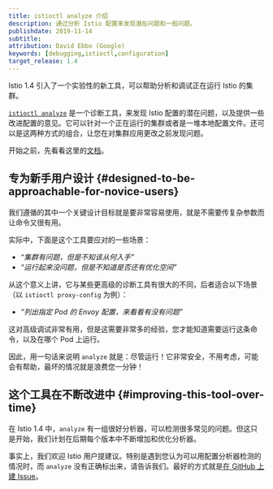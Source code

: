 ```yaml
---
title: istioctl analyze 介绍
description: 通过分析 Istio 配置来发现潜在问题和一般问题。
publishdate: 2019-11-14
subtitle:
attribution: David Ebbo (Google)
keywords: [debugging,istioctl,configuration]
target_release: 1.4
---
```


Istio 1.4 引入了一个实验性的新工具，可以帮助分析和调试正在运行 Istio 的集群。

[`istioctl analyze`](/zh/docs/reference/commands/istioctl/#istioctl-experimental-analyze) 是一个诊断工具，来发现 Istio 配置的潜在问题，以及提供一些改进配置的意见。它可以针对一个正在运行的集群或者是一堆本地配置文件。还可以是这两种方式的组合，让您在对集群应用更改之前发现问题。

开始之前，先看看这里的[文档](/zh/docs/ops/diagnostic-tools/istioctl-analyze/)。

## 专为新手用户设计 {#designed-to-be-approachable-for-novice-users}

我们遵循的其中一个关键设计目标就是要非常容易使用，就是不需要传复杂参数而让命令又很有用。

实际中，下面是这个工具要应对的一些场景：

- *“集群有问题，但是不知该从何入手”*
- *“运行起来没问题，但是不知道是否还有优化空间”*

从这个意义上讲，它与某些更高级的诊断工具有很大的不同，后者适合以下场景（以 `istioctl proxy-config` 为例）：

- *“列出指定 Pod 的 Envoy 配置，来看看有没有问题”*

这对高级调试非常有用，但是这需要非常多的经验，您才能知道需要运行这条命令，以及在哪个 Pod 上运行。

因此，用一句话来说明 `analyze` 就是：尽管运行！它非常安全，不用考虑，可能会有帮助，最坏的情况就是浪费您一分钟！

## 这个工具在不断改进中 {#improving-this-tool-over-time}

在 Istio 1.4 中，`analyze` 有一组很好分析器，可以检测很多常见的问题。但这只是开始，我们计划在后期每个版本中不断增加和优化分析器。

事实上，我们欢迎 Istio 用户提建议。特别是遇到您认为可以用配置分析器检测的情况时，而 `analyze` 没有正确标出来，请告诉我们。最好的方式就是[在 GitHub 上建 Issue](https://github.com/istio/istio/issues)。
